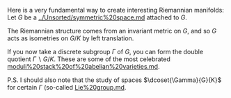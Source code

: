 Here is a very fundamental way to create interesting Riemannian manifolds: Let $G$ be a [../Unsorted/symmetric%20space.md](../Unsorted/symmetric%20space.md) attached to $G$.

The Riemannian structure comes from an invariant metric on $G$, and so $G$ acts as isometries on $G/K$ by left translation.

If you now take a discrete subgroup $\Gamma$ of $G$, you can form the double quotient $\Gamma∖G/K$. These are some of the most celebrated [moduli%20stack%20of%20abelian%20varieties.md](moduli%20stack%20of%20abelian%20varieties.md).

P.S. I should also note that the study of spaces $\dcoset{\Gamma}{G}{K}$ for certain $\Gamma$ (so-called [Lie%20group.md](Lie%20group.md).